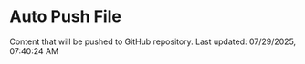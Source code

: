# Auto Push File

Content that will be pushed to GitHub repository.
Last updated: 07/29/2025, 07:40:24 AM